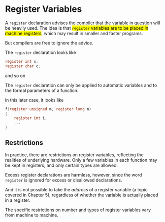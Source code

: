 # Register Variables

A `register` declaration advises the compiler that the variable in question will be heavily used. The idea is that <mark>`register` variables are to be placed in machine registers</mark>, which may result in smaller and faster programs.

<div class="alert-attention">

But compilers are free to ignore the advice.

</div>

<div class="alert-example">

The `register` declaration looks like

```c
register int x;
register char c;
```

and so on.

</div>

The `register` declaration can only be applied to automatic variables and to the formal parameters of a function.

<div class="alert-example">

In this later case, it looks like

```c
f(register unsigned m, register long n)
{
    register int i;
    ...
}
```

</div>

## Restrictions

In practice, there are restrictions on register variables, reflecting the realities of underlying hardware. Only a few variables in each function may be kept in registers, and only certain types are allowed.

Excess register declarations are harmless, however, since the word `register` is ignored for excess or disallowed declarations.

<div class="alert-attention">

And it is not possible to take the *address* of a register variable (a topic covered in Chapter 5), regardless of whether the variable is actually placed in a register.

</div>

The specific restrictions on number and types of register variables vary from machine to machine.
